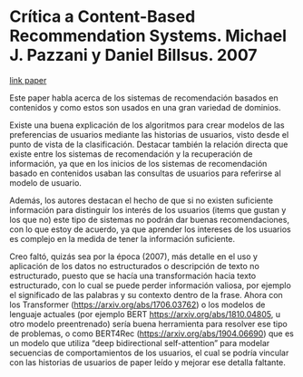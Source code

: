 # Crítica a Content-Based Recommendation Systems. Michael J. Pazzani y Daniel Billsus. 2007

[link paper](https://citeseerx.ist.psu.edu/viewdoc/download?doi=10.1.1.448.662&rep=rep1&type=pdf)

Este paper habla acerca de los sistemas de recomendación basados en contenidos y como estos son usados en una gran variedad de dominios.

Existe una buena explicación de los algoritmos para crear modelos de las preferencias de usuarios mediante las historias de usuarios, visto desde el punto de vista de la clasificación.
Destacar también la relación directa que existe entre los sistemas de recomendación y la recuperación de información, ya que en los inicios de los sistemas de recomendación basado en contenidos usaban las consultas de usuarios para referirse al modelo de usuario.

Además, los autores destacan el hecho de que si no existen suficiente información para distinguir los interés de los usuarios (items que gustan y los que no) este tipo de sistemas no podrán dar buenas recomendaciones, con lo que estoy de acuerdo, ya que aprender los intereses de los usuarios es complejo en la medida de tener la información suficiente.

Creo faltó, quizás sea por la época (2007), más detalle en el uso y aplicación de los datos no estructurados o descripción de texto no estructurado, puesto que se hacía una transformación hacia texto estructurado, con lo cual se puede perder información valiosa, por ejemplo el significado de las palabras y su contexto dentro de la frase. Ahora con los Transformer (https://arxiv.org/abs/1706.03762) o los modelos de lenguaje actuales (por ejemplo BERT https://arxiv.org/abs/1810.04805, u otro modelo preentrenado) sería buena herramienta para resolver ese tipo de problemas, o como BERT4Rec (https://arxiv.org/abs/1904.06690)  que es un modelo que utiliza “deep bidirectional self-attention” para modelar secuencias de comportamientos de los usuarios, el cual se podría vincular con las historias de usuarios de paper leído y mejorar ese detalla faltante.
